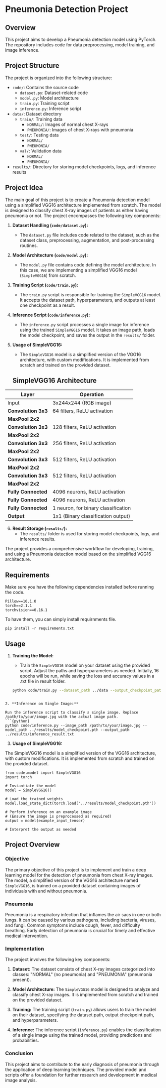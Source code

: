 # Pneumonia Detection Project

## Overview
This project aims to develop a Pneumonia detection model using PyTorch. The repository includes code for data preprocessing, model training, and image inference.

## Project Structure
The project is organized into the following structure:

- `code/`: Contains the source code
  - `dataset.py`: Dataset-related code
  - `model.py`: Model architecture
  - `train.py`: Training script
  - `inference.py`: Inference script
- `data/`: Dataset directory
  - `train/`: Training data
    - `NORMAL/`: Images of normal chest X-rays
    - `PNEUMONIA/`: Images of chest X-rays with pneumonia
  - `test/`: Testing data
    - `NORMAL/`
    - `PNEUMONIA/`
  - `val/`: Validation data
    - `NORMAL/`
    - `PNEUMONIA/`
- `results/`: Directory for storing model checkpoints, logs, and inference results

## Project Idea
The main goal of this project is to create a Pneumonia detection model using a simplified VGG16 architecture implemented from scratch. The model is designed to classify chest X-ray images of patients as either having pneumonia or not. The project encompasses the following key components:

1. **Dataset Handling (`code/dataset.py`):**
   - The `dataset.py` file includes code related to the dataset, such as the dataset class, preprocessing, augmentation, and post-processing routines.

2. **Model Architecture (`code/model.py`):**
   - The `model.py` file contains code defining the model architecture. In this case, we are implementing a simplified VGG16 model (`SimpleVGG16`) from scratch.

3. **Training Script (`code/train.py`):**
   - The `train.py` script is responsible for training the `SimpleVGG16` model. It accepts the dataset path, hyperparameters, and outputs at least one checkpoint as a result.

4. **Inference Script (`code/inference.py`):**
   - The `inference.py` script processes a single image for inference using the trained `SimpleVGG16` model. It takes an image path, loads the model checkpoint, and saves the output in the `results/` folder.

5. **Usage of SimpleVGG16:**
   - The `SimpleVGG16` model is a simplified version of the VGG16 architecture, with custom modifications. It is implemented from scratch and trained on the provided dataset.
   
   ## SimpleVGG16 Architecture

| Layer             | Operation                                  |
|-------------------|--------------------------------------------|
| Input             | 3x244x244 (RGB image)                      |
| **Convolution 3x3**| 64 filters, ReLU activation                |
| **MaxPool 2x2**    |                                            |
| **Convolution 3x3**| 128 filters, ReLU activation               |
| **MaxPool 2x2**    |                                            |
| **Convolution 3x3**| 256 filters, ReLU activation               |
| **MaxPool 2x2**    |                                            |
| **Convolution 3x3**| 512 filters, ReLU activation               |
| **MaxPool 2x2**    |                                            |
| **Convolution 3x3**| 512 filters, ReLU activation               |
| **MaxPool 2x2**    |                                            |
| **Fully Connected**| 4096 neurons, ReLU activation              |
| **Fully Connected**| 4096 neurons, ReLU activation              |
| **Fully Connected**| 1 neuron, for binary classification        |
| **Output**        | 1x1 (Binary classification output)          |


6. **Result Storage (`results/`):**
   - The `results/` folder is used for storing model checkpoints, logs, and inference results.

The project provides a comprehensive workflow for developing, training, and using a Pneumonia detection model based on the simplified VGG16 architecture.


## Requirements

Make sure you have the following dependencies installed before running the code.
```{python}
Pillow==10.1.0
torch==2.1.1
torchvision==0.16.1
```

To have them, you can simply install requirnments file. 
```{python}
pip install -r requirements.txt
```


## Usage

1. **Training the Model:**
   - Train the `SimpleVGG16` model on your dataset using the provided script. Adjust the paths and hyperparameters as needed. Initially, 16 epochs will be run, while saving the loss and accuracy values in a .txt file in result folder. 

   ```bash
   python code/train.py --dataset_path ../data --output_checkpoint_path ../results/model_checkpoint.pth
```

2. **Inference on Single Image:**

Run the inference script to classify a single image. Replace /path/to/your/image.jpg with the actual image path.
```{python}
python code/inference.py --image_path /path/to/your/image.jpg --model_path ../results/model_checkpoint.pth --output_path ../results/inference_result.txt

```

3. **Usage of SimpleVGG16:**

The SimpleVGG16 model is a simplified version of the VGG16 architecture, with custom modifications. It is implemented from scratch and trained on the provided dataset.


```{python}
from code.model import SimpleVGG16
import torch

# Instantiate the model
model = SimpleVGG16()

# Load the trained weights
model.load_state_dict(torch.load('../results/model_checkpoint.pth'))

# Perform inference on an example image
# (Ensure the image is preprocessed as required)
output = model(example_input_tensor)

# Interpret the output as needed

```
## Project Overview

### Objective

The primary objective of this project is to implement and train a deep learning model for the detection of pneumonia from chest X-ray images. The model, a simplified version of the VGG16 architecture named `SimpleVGG16`, is trained on a provided dataset containing images of individuals with and without pneumonia.

### Pneumonia

Pneumonia is a respiratory infection that inflames the air sacs in one or both lungs. It can be caused by various pathogens, including bacteria, viruses, and fungi. Common symptoms include cough, fever, and difficulty breathing. Early detection of pneumonia is crucial for timely and effective medical intervention.

### Implementation

The project involves the following key components:

1. **Dataset:** The dataset consists of chest X-ray images categorized into classes: "NORMAL" (no pneumonia) and "PNEUMONIA" (pneumonia present).

2. **Model Architecture:** The `SimpleVGG16` model is designed to analyze and classify chest X-ray images. It is implemented from scratch and trained on the provided dataset.

3. **Training:** The training script (`train.py`) allows users to train the model on their dataset, specifying the dataset path, output checkpoint path, and hyperparameters.

4. **Inference:** The inference script (`inference.py`) enables the classification of a single image using the trained model, providing predictions and probabilities.

### Conclusion

This project aims to contribute to the early diagnosis of pneumonia through the application of deep learning techniques. The provided model and scripts offer a foundation for further research and development in medical image analysis.

